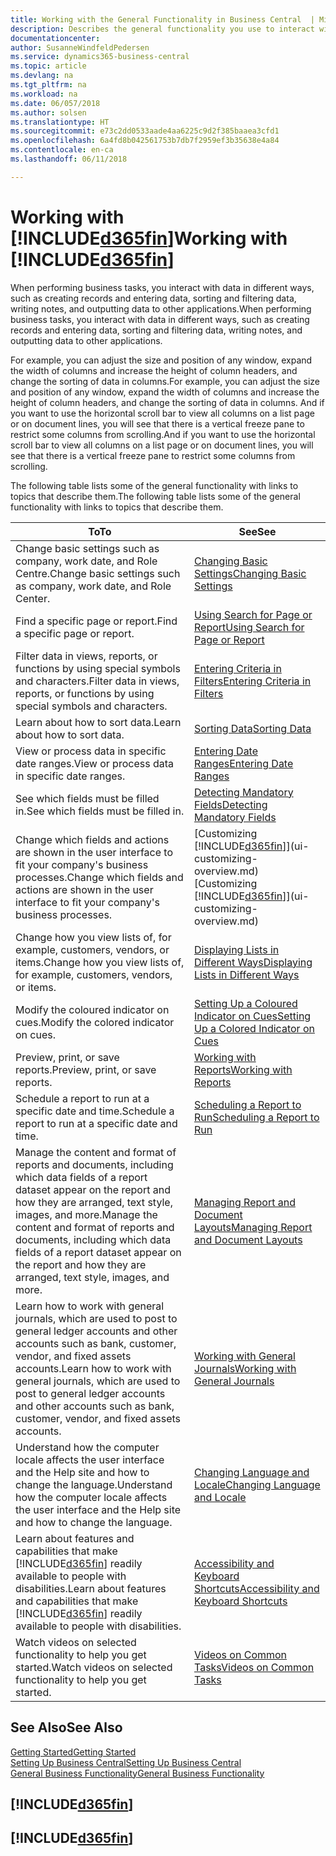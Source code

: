```yaml
---
title: Working with the General Functionality in Business Central  | Microsoft Docs
description: Describes the general functionality you use to interact with data in Business Central, such as entering values, sorting data, and changing views.
documentationcenter: 
author: SusanneWindfeldPedersen
ms.service: dynamics365-business-central
ms.topic: article
ms.devlang: na
ms.tgt_pltfrm: na
ms.workload: na
ms.date: 06/057/2018
ms.author: solsen
ms.translationtype: HT
ms.sourcegitcommit: e73c2dd0533aade4aa6225c9d2f385baaea3cfd1
ms.openlocfilehash: 6a4fd8b042561753b7db7f2959ef3b35638e4a84
ms.contentlocale: en-ca
ms.lasthandoff: 06/11/2018

---
```

# <a name="working-with-included365finincludesd365finmdmd"></a><span data-ttu-id="5553c-103">Working with [!INCLUDE[d365fin](includes/d365fin_md.md)]</span><span class="sxs-lookup"><span data-stu-id="5553c-103">Working with [!INCLUDE[d365fin](includes/d365fin_md.md)]</span></span>
<span data-ttu-id="5553c-104">When performing business tasks, you interact with data in different ways, such as creating records and entering data, sorting and filtering data, writing notes, and outputting data to other applications.</span><span class="sxs-lookup"><span data-stu-id="5553c-104">When performing business tasks, you interact with data in different ways, such as creating records and entering data, sorting and filtering data, writing notes, and outputting data to other applications.</span></span>

<span data-ttu-id="5553c-105">For example, you can adjust the size and position of any window, expand the width of columns and increase the height of column headers, and change the sorting of data in columns.</span><span class="sxs-lookup"><span data-stu-id="5553c-105">For example, you can adjust the size and position of any window, expand the width of columns and increase the height of column headers, and change the sorting of data in columns.</span></span> <span data-ttu-id="5553c-106">And if you want to use the horizontal scroll bar to view all columns on a list page or on document lines, you will see that there is a vertical freeze pane to restrict some columns from scrolling.</span><span class="sxs-lookup"><span data-stu-id="5553c-106">And if you want to use the horizontal scroll bar to view all columns on a list page or on document lines, you will see that there is a vertical freeze pane to restrict some columns from scrolling.</span></span>

<span data-ttu-id="5553c-107">The following table lists some of the general functionality with links to topics that describe them.</span><span class="sxs-lookup"><span data-stu-id="5553c-107">The following table lists some of the general functionality with links to topics that describe them.</span></span>

| <span data-ttu-id="5553c-108">To</span><span class="sxs-lookup"><span data-stu-id="5553c-108">To</span></span> | <span data-ttu-id="5553c-109">See</span><span class="sxs-lookup"><span data-stu-id="5553c-109">See</span></span> |
| --- | --- |
| <span data-ttu-id="5553c-110">Change basic settings such as company, work date, and Role Centre.</span><span class="sxs-lookup"><span data-stu-id="5553c-110">Change basic settings such as company, work date, and Role Center.</span></span> |[<span data-ttu-id="5553c-111">Changing Basic Settings</span><span class="sxs-lookup"><span data-stu-id="5553c-111">Changing Basic Settings</span></span>](ui-change-basic-settings.md) |
| <span data-ttu-id="5553c-112">Find a specific page or report.</span><span class="sxs-lookup"><span data-stu-id="5553c-112">Find a specific page or report.</span></span> |[<span data-ttu-id="5553c-113">Using Search for Page or Report</span><span class="sxs-lookup"><span data-stu-id="5553c-113">Using Search for Page or Report</span></span>](ui-search.md) |
| <span data-ttu-id="5553c-114">Filter data in views, reports, or functions by using special symbols and characters.</span><span class="sxs-lookup"><span data-stu-id="5553c-114">Filter data in views, reports, or functions by using special symbols and characters.</span></span> |[<span data-ttu-id="5553c-115">Entering Criteria in Filters</span><span class="sxs-lookup"><span data-stu-id="5553c-115">Entering Criteria in Filters</span></span>](ui-enter-criteria-filters.md) |
| <span data-ttu-id="5553c-116">Learn about how to sort data.</span><span class="sxs-lookup"><span data-stu-id="5553c-116">Learn about how to sort data.</span></span> |[<span data-ttu-id="5553c-117">Sorting Data</span><span class="sxs-lookup"><span data-stu-id="5553c-117">Sorting Data</span></span>](ui-sorting.md) |
| <span data-ttu-id="5553c-118">View or process data in specific date ranges.</span><span class="sxs-lookup"><span data-stu-id="5553c-118">View or process data in specific date ranges.</span></span> |[<span data-ttu-id="5553c-119">Entering Date Ranges</span><span class="sxs-lookup"><span data-stu-id="5553c-119">Entering Date Ranges</span></span>](ui-enter-date-ranges.md) |
| <span data-ttu-id="5553c-120">See which fields must be filled in.</span><span class="sxs-lookup"><span data-stu-id="5553c-120">See which fields must be filled in.</span></span> |[<span data-ttu-id="5553c-121">Detecting Mandatory Fields</span><span class="sxs-lookup"><span data-stu-id="5553c-121">Detecting Mandatory Fields</span></span>](ui-mandatory-fields.md) |
| <span data-ttu-id="5553c-122">Change which fields and actions are shown in the user interface to fit your company's business processes.</span><span class="sxs-lookup"><span data-stu-id="5553c-122">Change which fields and actions are shown in the user interface to fit your company's business processes.</span></span> |<span data-ttu-id="5553c-123">[Customizing [!INCLUDE[d365fin](includes/d365fin_md.md)]](ui-customizing-overview.md)</span><span class="sxs-lookup"><span data-stu-id="5553c-123">[Customizing [!INCLUDE[d365fin](includes/d365fin_md.md)]](ui-customizing-overview.md)</span></span> |
| <span data-ttu-id="5553c-124">Change how you view lists of, for example, customers, vendors, or items.</span><span class="sxs-lookup"><span data-stu-id="5553c-124">Change how you view lists of, for example, customers, vendors, or items.</span></span> |[<span data-ttu-id="5553c-125">Displaying Lists in Different Ways</span><span class="sxs-lookup"><span data-stu-id="5553c-125">Displaying Lists in Different Ways</span></span>](across-display-lists-different-views.md) |
| <span data-ttu-id="5553c-126">Modify the coloured indicator on cues.</span><span class="sxs-lookup"><span data-stu-id="5553c-126">Modify the colored indicator on cues.</span></span> |[<span data-ttu-id="5553c-127">Setting Up a Coloured Indicator on Cues</span><span class="sxs-lookup"><span data-stu-id="5553c-127">Setting Up a Colored Indicator on Cues</span></span>](ui-how-setup-colored-indicator-cues.md) |
|<span data-ttu-id="5553c-128">Preview, print, or save reports.</span><span class="sxs-lookup"><span data-stu-id="5553c-128">Preview, print, or save reports.</span></span>|[<span data-ttu-id="5553c-129">Working with Reports</span><span class="sxs-lookup"><span data-stu-id="5553c-129">Working with Reports</span></span>](ui-work-report.md)|
| <span data-ttu-id="5553c-130">Schedule a report to run at a specific date and time.</span><span class="sxs-lookup"><span data-stu-id="5553c-130">Schedule a report to run at a specific date and time.</span></span> |[<span data-ttu-id="5553c-131">Scheduling a Report to Run</span><span class="sxs-lookup"><span data-stu-id="5553c-131">Scheduling a Report to Run</span></span>](ui-work-report.md#ScheduleReport) |
| <span data-ttu-id="5553c-132">Manage the content and format of reports and documents, including which data fields of a report dataset appear on the report and how they are arranged, text style, images, and more.</span><span class="sxs-lookup"><span data-stu-id="5553c-132">Manage the content and format of reports and documents, including which data fields of a report dataset appear on the report and how they are arranged, text style, images, and more.</span></span>|[<span data-ttu-id="5553c-133">Managing Report and Document Layouts</span><span class="sxs-lookup"><span data-stu-id="5553c-133">Managing Report and Document Layouts</span></span>](ui-manage-report-layouts.md) |
| <span data-ttu-id="5553c-134">Learn how to work with general journals, which are used to post to general ledger accounts and other accounts such as bank, customer, vendor, and fixed assets accounts.</span><span class="sxs-lookup"><span data-stu-id="5553c-134">Learn how to work with general journals, which are used to post to general ledger accounts and other accounts such as bank, customer, vendor, and fixed assets accounts.</span></span> |[<span data-ttu-id="5553c-135">Working with General Journals</span><span class="sxs-lookup"><span data-stu-id="5553c-135">Working with General Journals</span></span>](ui-work-general-journals.md) |
|<span data-ttu-id="5553c-136">Understand how the computer locale affects the user interface and the Help site and how to change the language.</span><span class="sxs-lookup"><span data-stu-id="5553c-136">Understand how the computer locale affects the user interface and the Help site and how to change the language.</span></span>|[<span data-ttu-id="5553c-137">Changing Language and Locale</span><span class="sxs-lookup"><span data-stu-id="5553c-137">Changing Language and Locale</span></span>](about-locale-language.md)|
|<span data-ttu-id="5553c-138">Learn about features and capabilities that make [!INCLUDE[d365fin](includes/d365fin_md.md)] readily available to people with disabilities.</span><span class="sxs-lookup"><span data-stu-id="5553c-138">Learn about features and capabilities that make [!INCLUDE[d365fin](includes/d365fin_md.md)] readily available to people with disabilities.</span></span>|[<span data-ttu-id="5553c-139">Accessibility and Keyboard Shortcuts</span><span class="sxs-lookup"><span data-stu-id="5553c-139">Accessibility and Keyboard Shortcuts</span></span>](ui-accessibility.md)|
|<span data-ttu-id="5553c-140">Watch videos on selected functionality to help you get started.</span><span class="sxs-lookup"><span data-stu-id="5553c-140">Watch videos on selected functionality to help you get started.</span></span>|[<span data-ttu-id="5553c-141">Videos on Common Tasks</span><span class="sxs-lookup"><span data-stu-id="5553c-141">Videos on Common Tasks</span></span>](across-videos.md)|  

## <a name="see-also"></a><span data-ttu-id="5553c-142">See Also</span><span class="sxs-lookup"><span data-stu-id="5553c-142">See Also</span></span>
[<span data-ttu-id="5553c-143">Getting Started</span><span class="sxs-lookup"><span data-stu-id="5553c-143">Getting Started</span></span>](product-get-started.md)  
[<span data-ttu-id="5553c-144">Setting Up Business Central</span><span class="sxs-lookup"><span data-stu-id="5553c-144">Setting Up Business Central</span></span>](setup.md)  
[<span data-ttu-id="5553c-145">General Business Functionality</span><span class="sxs-lookup"><span data-stu-id="5553c-145">General Business Functionality</span></span>](ui-across-business-areas.md)  

## [!INCLUDE[d365fin](includes/free_trial_md.md)]  
## [!INCLUDE[d365fin](includes/training_link_md.md)]


